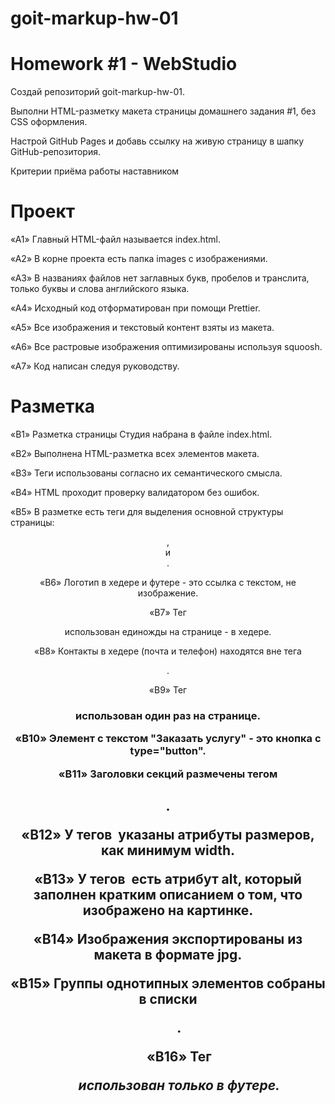 # goit-markup-hw-01
# Homework #1 - WebStudio


Создай репозиторий goit-markup-hw-01.

Выполни HTML-разметку макета страницы домашнего задания #1, без CSS оформления.

Настрой GitHub Pages и добавь ссылку на живую страницу в шапку GitHub-репозитория.

Критерии приёма работы наставником

# Проект
«A1» Главный HTML-файл называется index.html.

«A2» В корне проекта есть папка images с изображениями.

«A3» В названиях файлов нет заглавных букв, пробелов и транслита, только буквы и слова английского языка.

«A4» Исходный код отформатирован при помощи Prettier.

«A5» Все изображения и текстовый контент взяты из макета.

«A6» Все растровые изображения оптимизированы используя squoosh.

«A7» Код написан следуя руководству.

# Разметка
«B1» Разметка страницы Студия набрана в файле index.html.

«B2» Выполнена HTML-разметка всех элементов макета.

«B3» Теги использованы согласно их семантического смысла.

«B4» HTML проходит проверку валидатором без ошибок.

«B5» В разметке есть теги для выделения основной структуры страницы: <header>, <main> и <footer>.
	
«B6» Логотип в хедере и футере - это ссылка с текстом, не изображение.
	
«B7» Тег <nav> использован единожды на странице - в хедере.
	
«B8» Контакты в хедере (почта и телефон) находятся вне тега <nav>.
	
«B9» Тег <h1> использован один раз на странице.
	
«B10» Элемент с текстом "Заказать услугу" - это кнопка с type="button".
	
«B11» Заголовки секций размечены тегом <h2>.
	
«B12» У тегов <img> указаны атрибуты размеров, как минимум width.
	
«B13» У тегов <img> есть атрибут alt, который заполнен кратким описанием о том, что изображено на картинке.
	
«B14» Изображения экспортированы из макета в формате jpg.
	
«B15» Группы однотипных элементов собраны в списки <ul>.
	
«B16» Тег <address> использован только в футере.
